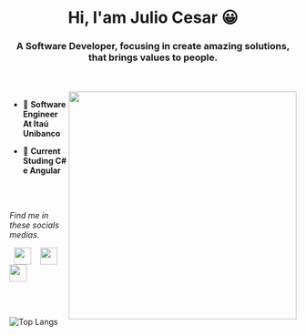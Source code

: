 <h1 align="center"> Hi, I'am Julio Cesar 😀</h1>

<h3 align="center">A Software Developer, focusing in create amazing solutions, that brings values to people.</h3>

<br>
<br>

<img src="https://i.imgur.com/ZvR2QmI.png" width="400" align="right">


- 🚀 **Software Engineer At Itaú Unibanco**

- 🎯 **Current Studing C# e Angular**

<br>
<br>

_Find me in these socials medias._

<p align="center">
 
&nbsp; <a align="center" href="https://www.linkedin.com/in/juliop3p/" target="_blank" rel="noopener noreferrer"><img align="center" src="https://i.imgur.com/8OZu945.png" width="30" /></a>
&nbsp;&nbsp; <a align="center" href="mailto:julio15.zn@gmail.com" target="_blank" rel="noopener noreferrer"><img align="center" src="https://i.imgur.com/yhJTPLs.png"  width="30" /></a>
&nbsp;&nbsp;<a align="center" href="https://portfoliojulio.netlify.app/" target="_blank" rel="noopener noreferrer"><img align="center" src="https://i.imgur.com/HwsmNWI.png"  width="30" /></a>
</p>

<br>
<br>

 ![Top Langs](https://github-readme-stats.vercel.app/api/top-langs/?username=juliop3p&layout=compact&theme=radical)
